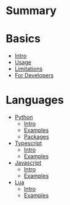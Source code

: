 # Summary

# Basics

- [Intro](index.md)
- [Usage](usage.md)
- [Limitations](limitations.md)
- [For Developers](for-developers.md)

# Languages

- [Python]()
  - [Intro](python/intro.md)
  - [Examples](python/examples.md)
  - [Packages](python/packages.md)
- [Typescript]()
  - [Intro](typescript/intro.md)
  - [Examples](typescript/examples.md)
- [Javascript]()
  - [Intro](javascript/intro.md)
  - [Examples](javascript/examples.md)
- [Lua]()
  - [Intro](lua/intro.md)
  - [Examples](lua/examples.md)
